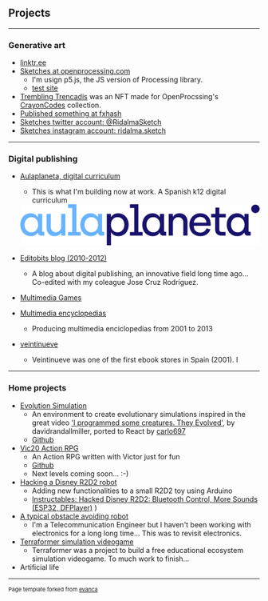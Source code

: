 ## Projects

---

### Generative art

- [linktr.ee](https://linktr.ee/ridalma)
- [Sketches at openprocessing.com](https://openprocessing.org/user/281314/?view=sketches)
    - I'm usign p5.js, the JS version of Processing library.
    - [test site](https://codi-p5js.herokuapp.com/)
- [Trembling Trencadis](https://openprocessing.org/crayon/15) was an NFT made for OpenProcssing's [CrayonCodes](https://openprocessing.org/crayon) collection.
- [Published something at fxhash](https://www.fxhash.xyz/u/Ricard%20Dalmau)
- [Sketches twitter account: @RidalmaSketch ](https://twitter.com/RidalmaSketch)
- [Sketches instagram account: ridalma.sketch](https://www.instagram.com/ridalma.sketch/)


---

### Digital publishing


- [Aulaplaneta, digital curriculum](http://aulaplaneta.com/)
    - This is what I'm building now at work. A Spanish k12 digital curriculum

    <img src="images/AulaPlaneta-Logotipo-Principal.png?raw=true"/>


- [Editobits blog (2010-2012)](https://editobits.blogspot.com/)
    - A blog about digital publishing, an innovative field long time ago... Co-edited with my coleague Jose Cruz Rodríguez.

- [Multimedia Games](/images/aprendilunniis_Sociales.jpg)

- [Multimedia encyclopedias](https://www.youtube.com/watch?v=-EEav6lPy-c)
    - Producing multimedia enciclopedias from 2001 to 2013

- [veintinueve](http://www.veintinueve.com/)
    - Veintinueve was one of the first ebook stores in Spain (2001). I

---

### Home projects

- [Evolution Simulation](https://react-biosim.vercel.app/)
    - An environment to create evolutionary simulations inspired in the great video ['I programmed some creatures. They Evolved'](https://www.youtube.com/watch?v=N3tRFayqVtk), by davidrandallmiller, ported to React by [carlo697](https://github.com/carlo697/react-biosim)  
    - [Github](https://github.com/taganz/react-biosim) 
- [Vic20 Action RPG](https://youtu.be/b3BdMNDb070)
    - An Action RPG written with Victor just for fun
    - [Github](https://github.com/taganz/vic20_rpg) 
    - Next levels coming soon...  :-) 
- [Hacking a Disney R2D2 robot](https://www.youtube.com/watch?v=UKkw1i2dHGM&feature=emb_logo)
    - Adding new functionalities to a small R2D2 toy using Arduino 
    - [Instructables: Hacked Disney R2D2: Bluetooth Control, More Sounds (ESP32, DFPlayer)](https://www.instructables.com/Hacked-Disney-R2D2/)  )
- [A typical obstacle avoiding robot](https://youtu.be/vY8IPSdduss)
    - I'm a Telecommunication Engineer but I haven't been working with electronics for a long long time... This was to revisit electronics. 
- [Terraformer simulation videogame](https://terraformersim.wordpress.com/)
    - Terraformer was a project to build a free educational ecosystem simulation videogame. To much work to finish...
- Artificial life





---
<p style="font-size:11px">Page template forked from <a href="https://github.com/evanca/quick-portfolio">evanca</a></p>
<!-- Remove above link if you don't want to attibute -->
